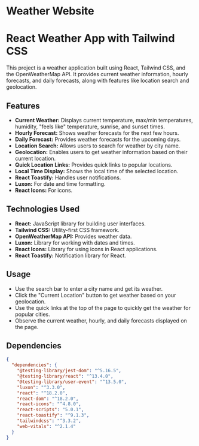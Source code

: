 # Weather Website
# React Weather App with Tailwind CSS

This project is a weather application built using React, Tailwind CSS, and the OpenWeatherMap API. It provides current weather information, hourly forecasts, and daily forecasts, along with features like location search and geolocation.

## Features

* **Current Weather:** Displays current temperature, max/min temperatures, humidity, "feels like" temperature, sunrise, and sunset times.
* **Hourly Forecast:** Shows weather forecasts for the next few hours.
* **Daily Forecast:** Provides weather forecasts for the upcoming days.
* **Location Search:** Allows users to search for weather by city name.
* **Geolocation:** Enables users to get weather information based on their current location.
* **Quick Location Links:** Provides quick links to popular locations.
* **Local Time Display:** Shows the local time of the selected location.
* **React Toastify:** Handles user notifications.
* **Luxon:** For date and time formatting.
* **React Icons:** For icons.

## Technologies Used

* **React:** JavaScript library for building user interfaces.
* **Tailwind CSS:** Utility-first CSS framework.
* **OpenWeatherMap API:** Provides weather data.
* **Luxon:** Library for working with dates and times.
* **React Icons:** Library for using icons in React applications.
* **React Toastify:** Notification library for React.

## Usage

* Use the search bar to enter a city name and get its weather.
* Click the "Current Location" button to get weather based on your geolocation.
* Use the quick links at the top of the page to quickly get the weather for popular cities.
* Observe the current weather, hourly, and daily forecasts displayed on the page.

## Dependencies

```json
{
  "dependencies": {
    "@testing-library/jest-dom": "^5.16.5",
    "@testing-library/react": "^13.4.0",
    "@testing-library/user-event": "^13.5.0",
    "luxon": "^3.3.0",
    "react": "^18.2.0",
    "react-dom": "^18.2.0",
    "react-icons": "^4.8.0",
    "react-scripts": "5.0.1",
    "react-toastify": "^9.1.3",
    "tailwindcss": "^3.3.2",
    "web-vitals": "^2.1.4"
  }
}
